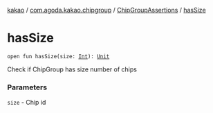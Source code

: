 [kakao](../../index.md) / [com.agoda.kakao.chipgroup](../index.md) / [ChipGroupAssertions](index.md) / [hasSize](./has-size.md)

# hasSize

`open fun hasSize(size: `[`Int`](https://kotlinlang.org/api/latest/jvm/stdlib/kotlin/-int/index.html)`): `[`Unit`](https://kotlinlang.org/api/latest/jvm/stdlib/kotlin/-unit/index.html)

Check if ChipGroup has size number of chips

### Parameters

`size` - Chip id
